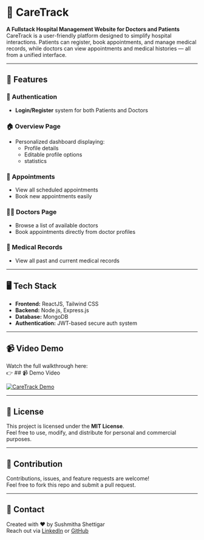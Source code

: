 # 💊 CareTrack

**A Fullstack Hospital Management Website for Doctors and Patients**  
CareTrack is a user-friendly platform designed to simplify hospital interactions. Patients can register, book appointments, and manage medical records, while doctors can view appointments and medical histories — all from a unified interface.

---

## 🚀 Features

### 🔐 Authentication

- **Login/Register** system for both Patients and Doctors

### 🏠 Overview Page

- Personalized dashboard displaying:
  - Profile details
  - Editable profile options
  - statistics

### 📅 Appointments

- View all scheduled appointments
- Book new appointments easily

### 🧑‍⚕️ Doctors Page

- Browse a list of available doctors
- Book appointments directly from doctor profiles

### 📁 Medical Records

- View all past and current medical records

---

## 🖥️ Tech Stack

- **Frontend:** ReactJS, Tailwind CSS
- **Backend:** Node.js, Express.js
- **Database:** MongoDB
- **Authentication:** JWT-based secure auth system

---

## 📹 Video Demo

Watch the full walkthrough here:  
👉 ## 📹 Demo Video

[![CareTrack Demo](https://img.youtube.com/vi/YOUR_VIDEO_ID/0.jpg)](https://www.youtube.com/watch?v=YOUR_VIDEO_ID)

---

## 📝 License

This project is licensed under the **MIT License**.  
Feel free to use, modify, and distribute for personal and commercial purposes.

---

## 🙌 Contribution

Contributions, issues, and feature requests are welcome!  
Feel free to fork this repo and submit a pull request.

---

## 💬 Contact

Created with ❤️ by Sushmitha Shettigar  
Reach out via [LinkedIn](https://www.linkedin.com/in/sushmithashettigar/) or [GitHub](https://github.com/sushmithashettigar29)

